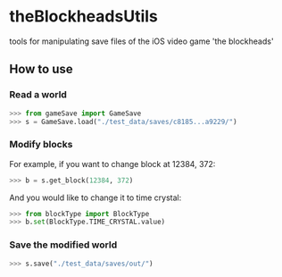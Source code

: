 # theBlockheadsUtils
tools for manipulating save files of the iOS video game 'the blockheads' 

## How to use

### Read a world

```python
>>> from gameSave import GameSave
>>> s = GameSave.load("./test_data/saves/c8185...a9229/")
```

### Modify blocks

For example, if you want to change block at 12384, 372:

```python
>>> b = s.get_block(12384, 372)
```

And you would like to change it to time crystal:

```python
>>> from blockType import BlockType
>>> b.set(BlockType.TIME_CRYSTAL.value)
```

### Save the modified world

```python
>>> s.save("./test_data/saves/out/")
```
